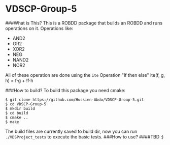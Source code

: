 # VDSCP-Group-5
###What is This?
This is a ROBDD package that builds an ROBDD and runs operations on it.
Operations like:
- AND2
- OR2
- XOR2
- NEG
- NAND2
- NOR2

All of these operation are done using the `ite` Operation "If then else" ite(f, g, h) = f⋅g + !f⋅h
  
###How to build?
To build this package you need cmake:
```
$ git clone https://github.com/Hussien-Abdo/VDSCP-Group-5.git
$ cd VDSCP-Group-5
$ mkdir build
$ cd build
$ cmake ..
$ make
```
The build files are currently saved to build dir, now you can run `./VDSProject_tests` to execute the basic tests.
###How to use?
####TBD :)